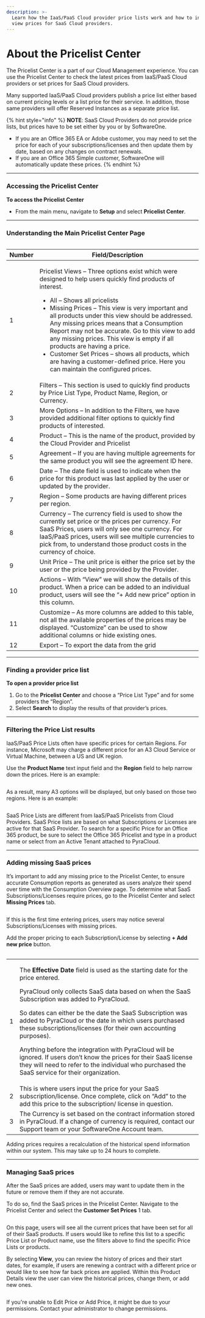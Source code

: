 ```yaml
---
description: >-
  Learn how the IaaS/PaaS Cloud provider price lists work and how to input or
  view prices for SaaS Cloud providers.
---
```


# About the Pricelist Center

The Pricelist Center is a part of our Cloud Management experience. You can use the Pricelist Center to check the latest prices from IaaS/PaaS Cloud providers or set prices for SaaS Cloud providers.&#x20;

Many supported IaaS/PaaS Cloud providers publish a price list either based on current pricing levels or a list price for their service. In addition, those same providers will offer Reserved Instances as a separate price list.&#x20;

{% hint style="info" %}
**NOTE**: SaaS Cloud Providers do not provide price lists, but prices have to be set either by you or by SoftwareOne.&#x20;

* If you are an Office 365 EA or Adobe customer, you may need to set the price for each of your subscriptions/licenses and then update them by date, based on any changes on contract renewals.&#x20;
* If you are an Office 365 Simple customer, SoftwareOne will automatically update these prices.
{% endhint %}

***

### Accessing the Pricelist Center <a href="#navigating-to-the-pricelist-center" id="navigating-to-the-pricelist-center"></a>

**To access the Pricelist Center**

* From the main menu, navigate to **Setup** and select **Pricelist Center**.

***

### Understanding the Main Pricelist Center Page <a href="#understanding-the-main-pricelist-center-page" id="understanding-the-main-pricelist-center-page"></a>

<figure><img src="../../.gitbook/assets/image.png" alt=""><figcaption></figcaption></figure>

| Number | Field/Description                                                                                                                                                                                                                                                                                                                                                                                                                                                                                                                                                                            |
| ------ | -------------------------------------------------------------------------------------------------------------------------------------------------------------------------------------------------------------------------------------------------------------------------------------------------------------------------------------------------------------------------------------------------------------------------------------------------------------------------------------------------------------------------------------------------------------------------------------------- |
| 1      | <p>Pricelist Views – Three options exist which were designed to help users quickly find products of interest.</p><ul><li>All – Shows all pricelists</li><li>Missing Prices – This view is very important and all products under this view should be addressed. Any missing prices means that a Consumption Report may not be accurate. Go to this view to add any missing prices. This view is empty if all products are having a price.</li><li>Customer Set Prices – shows all products, which are having a customer-defined price. Here you can maintain the configured prices.</li></ul> |
| 2      | Filters – This section is used to quickly find products by Price List Type, Product Name, Region, or Currency.                                                                                                                                                                                                                                                                                                                                                                                                                                                                               |
| 3      | More Options – In addition to the Filters, we have provided additional filter options to quickly find products of interested.                                                                                                                                                                                                                                                                                                                                                                                                                                                                |
| 4      | Product – This is the name of the product, provided by the Cloud Provider and Pricelist                                                                                                                                                                                                                                                                                                                                                                                                                                                                                                      |
| 5      | Agreement – If you are having multiple agreements for the same product you will see the agreement ID here.                                                                                                                                                                                                                                                                                                                                                                                                                                                                                   |
| 6      | Date – The date field is used to indicate when the price for this product was last applied by the user or updated by the provider.                                                                                                                                                                                                                                                                                                                                                                                                                                                           |
| 7      | Region – Some products are having different prices per region.                                                                                                                                                                                                                                                                                                                                                                                                                                                                                                                               |
| 8      | Currency – The currency field is used to show the currently set price or the prices per currency. For SaaS Prices, users will only see one currency. For IaaS/PaaS prices, users will see multiple currencies to pick from, to understand those product costs in the currency of choice.                                                                                                                                                                                                                                                                                                     |
| 9      | Unit Price – The unit price is either the price set by the user or the price being provided by the Provider.                                                                                                                                                                                                                                                                                                                                                                                                                                                                                 |
| 10     | Actions – With “View” we will show the details of this product. When a price can be added to an individual product, users will see the “+ Add new price” option in this column.                                                                                                                                                                                                                                                                                                                                                                                                              |
| 11     | Customize – As more columns are added to this table, not all the available properties of the prices may be displayed. “Customize” can be used to show additional columns or hide existing ones.                                                                                                                                                                                                                                                                                                                                                                                              |
| 12     | Export – To export the data from the grid                                                                                                                                                                                                                                                                                                                                                                                                                                                                                                                                                    |

***

### Finding a provider price list <a href="#finding-a-provider-price-list" id="finding-a-provider-price-list"></a>

**To open a provider price list**

1. Go to the **Pricelist Center** and choose a “Price List Type” and for some providers the “Region”.
2. Select **Search** to display the results of that provider’s prices.

***

### Filtering the Price List results <a href="#filtering-the-price-list-results" id="filtering-the-price-list-results"></a>

IaaS/PaaS Price Lists often have specific prices for certain Regions. For instance, Microsoft may charge a different price for an A3 Cloud Service or Virtual Machine, between a US and UK region.

Use the **Product Name** text input field and the **Region** field to help narrow down the prices. Here is an example:

<figure><img src="../../.gitbook/assets/image (1).png" alt=""><figcaption></figcaption></figure>

As a result, many A3 options will be displayed, but only based on those two regions. Here is an example:

<figure><img src="../../.gitbook/assets/image (2).png" alt=""><figcaption></figcaption></figure>

SaaS Price Lists are different from IaaS/PaaS Pricelists from Cloud Providers. SaaS Price lists are based on what Subscriptions or Licenses are active for that SaaS Provider. To search for a specific Price for an Office 365 product, be sure to select the Office 365 Pricelist and type in a product name or select from an Active Tenant attached to PyraCloud.

***

### Adding missing SaaS prices <a href="#adding-missing-saas-prices" id="adding-missing-saas-prices"></a>

It’s important to add any missing price to the Pricelist Center, to ensure accurate Consumption reports as generated as users analyze their spend over time with the Consumption Overview page. To determine what SaaS Subscriptions/Licenses require prices, go to the Pricelist Center and select **Missing Prices** tab.

<figure><img src="../../.gitbook/assets/image (3).png" alt=""><figcaption></figcaption></figure>

If this is the first time entering prices, users may notice several Subscriptions/Licenses with missing prices.

Add the proper pricing to each Subscription/License by selecting **+ Add new price** button.

<figure><img src="../../.gitbook/assets/image (4).png" alt=""><figcaption></figcaption></figure>

|   |                                                                                                                                                                                                                                                                                                                                                                                                                                                                                                                                                                                                                                                  |
| - | ------------------------------------------------------------------------------------------------------------------------------------------------------------------------------------------------------------------------------------------------------------------------------------------------------------------------------------------------------------------------------------------------------------------------------------------------------------------------------------------------------------------------------------------------------------------------------------------------------------------------------------------------ |
| 1 | <p>The <strong>Effective Date</strong> field is used as the starting date for the price entered. </p><p></p><p>PyraCloud only collects SaaS data based on when the SaaS Subscription was added to PyraCloud. </p><p>So dates can either be the date the SaaS Subscription was added to PyraCloud or the date in which users purchased these subscriptions/licenses (for their own accounting purposes). </p><p></p><p>Anything before the integration with PyraCloud will be ignored. If users don’t know the prices for their SaaS license they will need to refer to the individual who purchased the SaaS service for their organization.</p> |
| 2 | This is where users input the price for your SaaS subscription/license. Once complete, click on “Add” to the add this price to the subscription/ license in question.                                                                                                                                                                                                                                                                                                                                                                                                                                                                            |
| 3 | The Currency is set based on the contract information stored in PyraCloud. If a change of currency is required, contact our Support team or your SoftwareOne Account team.                                                                                                                                                                                                                                                                                                                                                                                                                                                                       |

Adding prices requires a recalculation of the historical spend information within our system. This may take up to 24 hours to complete.

***

### Managing SaaS prices <a href="#managing-saas-prices" id="managing-saas-prices"></a>

After the SaaS prices are added, users may want to update them in the future or remove them if they are not accurate.&#x20;

To do so, find the SaaS prices in the Pricelist Center. Navigate to the Pricelist Center and select the **Customer Set Prices** 1 tab.

<figure><img src="../../.gitbook/assets/image (5).png" alt=""><figcaption></figcaption></figure>

On this page, users will see all the current prices that have been set for all of their SaaS products. If users would like to refine this list to a specific Price List or Product name, use the filters above to find the specific Price Lists or products.

By selecting **View**, you can review the history of prices and their start dates, for example, if users are renewing a contract with a different price or would like to see how far back prices are applied. Within this Product Details view the user can view the historical prices, change them, or add new ones.

<figure><img src="../../.gitbook/assets/image (6).png" alt=""><figcaption></figcaption></figure>

If you're unable to Edit Price or Add Price, it might be due to your permissions. Contact your administrator to change permissions.
